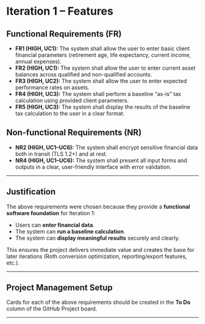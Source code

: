 # Iteration 1 – Features
## Functional Requirements (FR)

- **FR1 (HIGH, UC1):** The system shall allow the user to enter basic client financial parameters (retirement age, life expectancy, current income, annual expenses).  
- **FR2 (HIGH, UC1):** The system shall allow the user to enter current asset balances across qualified and non-qualified accounts.  
- **FR3 (HIGH, UC2):** The system shall allow the user to enter expected performance rates on assets.  
- **FR4 (HIGH, UC3):** The system shall perform a baseline “as-is” tax calculation using provided client parameters.  
- **FR5 (HIGH, UC3):** The system shall display the results of the baseline tax calculation to the user in a clear format.  

## Non-functional Requirements (NR)

- **NR2 (HIGH, UC1–UC6):** The system shall encrypt sensitive financial data both in transit (TLS 1.2+) and at rest.  
- **NR4 (HIGH, UC1–UC6):** The system shall present all input forms and outputs in a clear, user-friendly interface with error validation.  

---

## Justification
The above requirements were chosen because they provide a **functional software foundation** for Iteration 1:
- Users can **enter financial data**.  
- The system can **run a baseline calculation**.  
- The system can **display meaningful results** securely and clearly.  

This ensures the project delivers immediate value and creates the base for later iterations (Roth conversion optimization, reporting/export features, etc.).

---

## Project Management Setup
Cards for each of the above requirements should be created in the **To Do** column of the GitHub Project board.  

---
